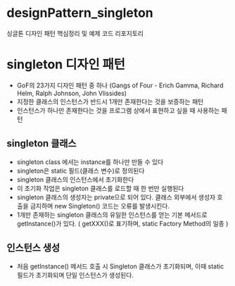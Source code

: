 # designPattern_singleton
싱글톤 디자인 패턴 핵심정리 및 예제 코드 리포지토리

# singleton 디자인 패턴
  - GoF의 23가지 디자인 패턴 중 하나 (Gangs of Four - Erich Gamma, Richard Helm, Ralph Johnson, John Vlissides)
  - 지정한 클래스의 인스턴스가 반드시 1개만 존재한다는 것을 보증하는 패턴
  - 인스턴스가 하나만 존재한다는 것을 프로그램 상에서 표현하고 싶을 때 사용하는 패턴

## singleton 클래스
  - singleton class 에서는 instance를 하나만 만들 수 있다
  - singleton은 static 필드(클래스 변수)로 정의된다
  - singleton 클래스의 인스턴스에서 초기화한다
  - 이 초기화 작업은 singleton 클래스를 로드할 때 한 번만 실행된다
  - singleton 클래스의 생성자는 private으로 되어 있다. 클래스 외부에서 생성자 호출을 금지하며 new Singleton() 코드는 오류를 발생시킨다.
  - 1개만 존재하는 singleton 클래스의 유일한 인스턴스를 얻는 기본 메서드로 getInstance()가 있다. ( getXXX()로 표기하며, static Factory Method의 일종 )

## 인스턴스 생성
  - 처음 getInstance() 메서드 호출 시 Singleton 클래스가 초기화되며, 이때 static 필드가 초기화되며 단일 인스턴스가 생성된다.

